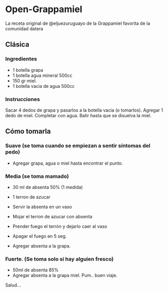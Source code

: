# Open-Grappamiel
La receta original de @eljuezuruguayo de la Grappamiel favorita de la comunidad datera

## Clásica

### Ingredientes

* 1 botella grapa
* 1 botella agua mineral 500cc
* 150 gr miel.
* 1 botella vacia de agua 500cc

### Instrucciones

Sacar 4 dedos de grapa y pasarlos a la botella vacia (o tomarlos).
Agregar 1 dedo de miel.
Completar con agua.
Batir hasta que se disuelva la miel.

## Cómo tomarla

### Suave (se toma cuando se empiezan a sentir síntomas del pedo)
* Agregar grapa, agua o miel hasta encontrar el punto.

### Media (se toma mamado)
* 30 ml de absenta 50% (1 medida) 
* 1 terron de azucar

* Servir la absenta en un vaso
* Mojar el terron de azucar con absenta
* Prender fuego el terrón y dejarlo caer al vaso
* Apagar el fuego en 5 seg.
* Agregar absenta a la grapa.

### Fuerte. (Se toma solo si hay alguien fresco)
* 50ml de absenta 85%
* Agregar absenta a la grapa miel. Pum.. buen viaje.

Salud...
